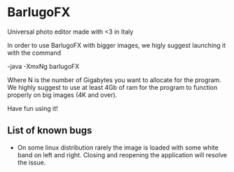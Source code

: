 # BarlugoFX

Universal photo editor made with <3 in Italy



In order to use BarlugoFX with bigger images, we higly suggest launching it with the command

-java -XmxNg barlugoFX

Where N is the number of Gigabytes you want to allocate for the program. We highly suggest to use at least 4Gb of ram for the program to function properly on big images (4K and over). 


Have fun using it!

## List of known bugs
* On some linux distribution rarely the image is loaded with some white band on left and right. Closing and reopening the application will resolve the issue. 
